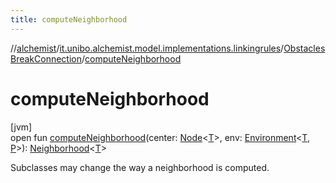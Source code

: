 ```yaml
---
title: computeNeighborhood
---
```

//[alchemist](../../../index.html)/[it.unibo.alchemist.model.implementations.linkingrules](../index.html)/[ObstaclesBreakConnection](index.html)/[computeNeighborhood](compute-neighborhood.html)



# computeNeighborhood



[jvm]\
open fun [computeNeighborhood](compute-neighborhood.html)(center: [Node](../../it.unibo.alchemist.model.interfaces/-node/index.html)<[T](../../it.unibo.alchemist.model.implementations.layers/-step-layer/index.html)>, env: [Environment](../../it.unibo.alchemist.model.interfaces/-environment/index.html)<[T](../../it.unibo.alchemist.model.implementations.layers/-step-layer/index.html), [P](../../it.unibo.alchemist.model.interfaces/-route/index.html)>): [Neighborhood](../../it.unibo.alchemist.model.interfaces/-neighborhood/index.html)<[T](../../it.unibo.alchemist.model.implementations.layers/-step-layer/index.html)>



Subclasses may change the way a neighborhood is computed.




